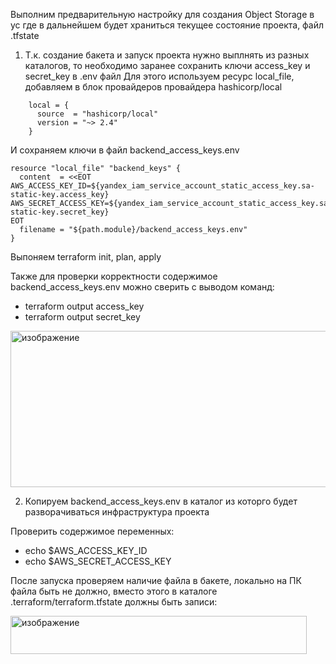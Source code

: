 Выполним предварительную настройку для создания Object Storage в yc где в дальнейшем будет храниться текущее состояние проекта, файл .tfstate

1) Т.к. создание бакета и запуск проекта нужно выплнять из разных каталогов, то необходимо заранее сохранить ключи access_key и secret_key в .env файл
Для этого используем ресурс local_file, добавляем в блок провайдеров провайдера hashicorp/local

```
    local = {
      source  = "hashicorp/local"
      version = "~> 2.4"
    }
```

И сохраняем ключи в файл backend_access_keys.env
```
resource "local_file" "backend_keys" {
  content  = <<EOT
AWS_ACCESS_KEY_ID=${yandex_iam_service_account_static_access_key.sa-static-key.access_key}
AWS_SECRET_ACCESS_KEY=${yandex_iam_service_account_static_access_key.sa-static-key.secret_key}
EOT
  filename = "${path.module}/backend_access_keys.env"
}
```

Выпоняем terraform init, plan, apply

Также для проверки корректности содержимое backend_access_keys.env можно сверить с выводом команд:
- terraform output access_key
- terraform output secret_key

<img width="822" height="250" alt="изображение" src="https://github.com/user-attachments/assets/46be7422-899b-4e7d-b4fc-2de4d574a1b3" />


2) Копируем backend_access_keys.env в каталог из которго будет разворачиваться инфраструктура проекта

Проверить содержимое переменных:
- echo $AWS_ACCESS_KEY_ID
- echo $AWS_SECRET_ACCESS_KEY


После запуска проверяем наличие файла в бакете, локально на ПК файла быть не должно, вместо этого в каталоге .terraform/terraform.tfstate должны быть записи:

<img width="474" height="61" alt="изображение" src="https://github.com/user-attachments/assets/d2b1ce61-1d3a-442c-9739-d5206b55dbb9" />
